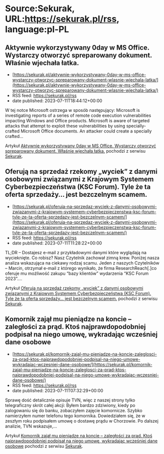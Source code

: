 # Source:Sekurak, URL:https://sekurak.pl/rss, language:pl-PL

## Aktywnie wykorzystywany 0day w MS Office. Wystarczy otworzyć spreparowany dokument. Właśnie wjechała łatka.
 - [https://sekurak.pl/aktywnie-wykorzystywany-0day-w-ms-office-wystarczy-otworzyc-spreparowany-dokument-wlasnie-wjechala-latka/](https://sekurak.pl/aktywnie-wykorzystywany-0day-w-ms-office-wystarczy-otworzyc-spreparowany-dokument-wlasnie-wjechala-latka/)
 - RSS feed: https://sekurak.pl/rss
 - date published: 2023-07-11T18:44:12+00:00

<p>W tej notce Microsoft ostrzega w sposób następujący: Microsoft is investigating reports of a series of remote code execution vulnerabilities impacting Windows and Office products. Microsoft is aware of targeted attacks that attempt to exploit these vulnerabilities by using specially-crafted Microsoft Office documents. An attacker could create a specially crafted...</p>
<p>Artykuł <a href="https://sekurak.pl/aktywnie-wykorzystywany-0day-w-ms-office-wystarczy-otworzyc-spreparowany-dokument-wlasnie-wjechala-latka/" rel="nofollow">Aktywnie wykorzystywany 0day w MS Office. Wystarczy otworzyć spreparowany dokument. Właśnie wjechała łatka.</a> pochodzi z serwisu <a href="https://sekurak.pl" rel="nofollow">Sekurak</a>.</p>

## Oferują na sprzedaż rzekomy „wyciek” z danymi osobowymi związanymi z Krajowym Systemem Cyberbezpieczeństwa (KSC Forum). Tyle że ta oferta sprzedaży… jest bezczelnym scamem.
 - [https://sekurak.pl/oferuja-na-sprzedaz-wyciek-z-danymi-osobowymi-zwiazanymi-z-krajowym-systemem-cyberbezpieczenstwa-ksc-forum-tyle-ze-ta-oferta-sprzedazy-jest-bezczelnym-scamem/](https://sekurak.pl/oferuja-na-sprzedaz-wyciek-z-danymi-osobowymi-zwiazanymi-z-krajowym-systemem-cyberbezpieczenstwa-ksc-forum-tyle-ze-ta-oferta-sprzedazy-jest-bezczelnym-scamem/)
 - RSS feed: https://sekurak.pl/rss
 - date published: 2023-07-11T11:28:22+00:00

<p>TL;DR &#8211; Dostajesz e-mail z przykładowymi danymi które wyglądają na wycieknięte. Co robisz? Nasz Czytelnik zachował zimną krew. Poniżej nasza analiza wskazująca na ciekawy rodzaj scamu. Jeden z naszych Czytelników &#8211; Marcin, otrzymał e-mail z którego wynikało, że firma ResearchReach[.]co oferuje mu możliwość zakupu “bazy klientów” wydarzenia “KSC Forum 2023”....</p>
<p>Artykuł <a href="https://sekurak.pl/oferuja-na-sprzedaz-wyciek-z-danymi-osobowymi-zwiazanymi-z-krajowym-systemem-cyberbezpieczenstwa-ksc-forum-tyle-ze-ta-oferta-sprzedazy-jest-bezczelnym-scamem/" rel="nofollow">Oferują na sprzedaż rzekomy &#8222;wyciek&#8221; z danymi osobowymi związanymi z Krajowym Systemem Cyberbezpieczeństwa (KSC Forum). Tyle że ta oferta sprzedaży&#8230; jest bezczelnym scamem.</a> pochodzi z serwisu <a href="https://sekurak.pl" rel="nofollow">Sekurak</a>.</p>

## Komornik zajął mu pieniądze na koncie – zaległości za prąd. Ktoś najprawdopodobniej podpisał na niego umowę, wykradając wcześniej dane osobowe
 - [https://sekurak.pl/komornik-zajal-mu-pieniadze-na-koncie-zaleglosci-za-prad-ktos-najprawdopodobniej-podpisal-na-niego-umowe-wykradajac-wczesniej-dane-osobowe/](https://sekurak.pl/komornik-zajal-mu-pieniadze-na-koncie-zaleglosci-za-prad-ktos-najprawdopodobniej-podpisal-na-niego-umowe-wykradajac-wczesniej-dane-osobowe/)
 - RSS feed: https://sekurak.pl/rss
 - date published: 2023-07-11T07:32:29+00:00

<p>Sprawę dość detalicznie opisuje TVN, więc z naszej strony tylko telegraficzny skrót całej akcji: Byłem bardzo zdziwiony, kiedy po zalogowaniu się do banku, zobaczyłem zajęcie komornicze. Szybko namierzyłem numer telefonu tego komornika. Dowiedziałem się, że w zeszłym roku podpisałem umowę o dostawę prądu w Chorzowie. Po dalszej analizie, TVN wskazuje,...</p>
<p>Artykuł <a href="https://sekurak.pl/komornik-zajal-mu-pieniadze-na-koncie-zaleglosci-za-prad-ktos-najprawdopodobniej-podpisal-na-niego-umowe-wykradajac-wczesniej-dane-osobowe/" rel="nofollow">Komornik zajął mu pieniądze na koncie &#8211; zaległości za prąd. Ktoś najprawdopodobniej podpisał na niego umowę, wykradając wcześniej dane osobowe</a> pochodzi z serwisu <a href="https://sekurak.pl" rel="nofollow">Sekurak</a>.</p>

